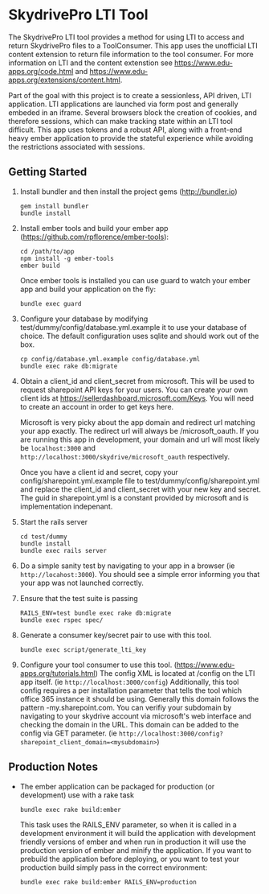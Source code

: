 SkydrivePro LTI Tool
======

The SkydrivePro LTI tool provides a method for using LTI to access and return
SkydrivePro files to a ToolConsumer.  This app uses the unofficial LTI content
extension to return file information to the tool consumer.  For more information
on LTI and the content extenstion see https://www.edu-apps.org/code.html and
https://www.edu-apps.org/extensions/content.html.

Part of the goal with this project is to create a sessionless, API driven, LTI
application.  LTI applications are launched via form post and generally embeded
in an iframe.  Several browsers block the creation of cookies, and therefore
sessions, which can make tracking state within an LTI tool difficult.  This app
uses tokens and a robust API, along with a front-end heavy ember application to
provide the stateful experience while avoiding the restrictions associated with
sessions.


Getting Started
-----

1. Install bundler and then install the project gems (http://bundler.io)
   ```
   gem install bundler
   bundle install
   ```

2. Install ember tools and build your ember app (https://github.com/rpflorence/ember-tools):
   ```
   cd /path/to/app
   npm install -g ember-tools
   ember build
   ```
   Once ember tools is installed you can use guard to watch your ember app and
   build your application on the fly:

   ```
   bundle exec guard
   ```

3. Configure your database by modifying test/dummy/config/database.yml.example
   it to use your database of choice.  The default configuration uses sqlite and
   should work out of the box.
   ```
   cp config/database.yml.example config/database.yml
   bundle exec rake db:migrate
   ```

4. Obtain a client_id and client_secret from microsoft.  This will be used to
   request sharepoint API keys for your users.  You can create your own client ids
   at https://sellerdashboard.microsoft.com/Keys.  You will need to create an
   account in order to get keys here.

   Microsoft is very picky about the app domain and redirect url matching your
   app exactly.  The redirect url will always be <yourhost>/microsoft_oauth.  If
   you are running this app in development, your domain and url will most likely
   be `localhost:3000` and `http://localhost:3000/skydrive/microsoft_oauth` respectively.

   Once you have a client id and secret, copy your config/sharepoint.yml.example
   file to test/dummy/config/sharepoint.yml and replace the client_id and client_secret
   with your new key and secret.  The guid in sharepoint.yml is a constant
   provided by microsoft and is implementation indepenant.

5. Start the rails server
   ```
   cd test/dummy
   bundle install
   bundle exec rails server
   ```

6. Do a simple sanity test by navigating to your app in a browser (ie `http://locahost:3000`).
   You should see a simple error informing you that your app was not launched
   correctly.

7. Ensure that the test suite is passing
   ```
   RAILS_ENV=test bundle exec rake db:migrate
   bundle exec rspec spec/
   ```

8. Generate a consumer key/secret pair to use with this tool.
   ```
   bundle exec script/generate_lti_key
   ```

9. Configure your tool consumer to use this tool. (https://www.edu-apps.org/tutorials.html)
   The config XML is located at /config on the LTI app itself. (ie `http://localhost:3000/config`)
   Additionally, this tool config requires a per installation parameter that tells
   the tool which office 365 instance it should be using.  Generally this domain
   follows the pattern <mysubdomain>-my.sharepoint.com.  You can verifiy your
   subdomain by navigating to your skydrive account via microsoft's web interface
   and checking the domain in the URL.  This domain can be added to the config
   via GET parameter. (ie `http://localhost:3000/config?sharepoint_client_domain=<mysubdomain>`)


Production Notes
----------
* The ember application can be packaged for production (or development) use with
  a rake task
  ```
  bundle exec rake build:ember
  ```
  This task uses the RAILS_ENV parameter, so when it is called in a development
  environment it will build the application with development friendly versions
  of ember and when run in production it will use the production version of ember
  and minify the application.  If you want to prebuild the application before
  deploying, or you want to test your production build simply pass in the correct
  environment:
  ```
  bundle exec rake build:ember RAILS_ENV=production
  ```
